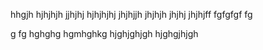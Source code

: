 hhgjh
hjhjhjh
jjhjhj
hjhjhjhj
jhjhjjh
jhjhjh
jhjhj
jhjhjff
fgfgfgf
fg

g
fg
hghghg
hgmhghkg
hjghjghjgh
hjghgjhjgh
